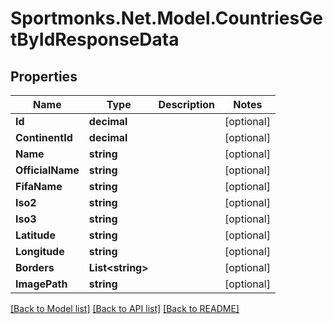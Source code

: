 # Sportmonks.Net.Model.CountriesGetByIdResponseData

## Properties

Name | Type | Description | Notes
------------ | ------------- | ------------- | -------------
**Id** | **decimal** |  | [optional] 
**ContinentId** | **decimal** |  | [optional] 
**Name** | **string** |  | [optional] 
**OfficialName** | **string** |  | [optional] 
**FifaName** | **string** |  | [optional] 
**Iso2** | **string** |  | [optional] 
**Iso3** | **string** |  | [optional] 
**Latitude** | **string** |  | [optional] 
**Longitude** | **string** |  | [optional] 
**Borders** | **List&lt;string&gt;** |  | [optional] 
**ImagePath** | **string** |  | [optional] 

[[Back to Model list]](../README.md#documentation-for-models) [[Back to API list]](../README.md#documentation-for-api-endpoints) [[Back to README]](../README.md)


